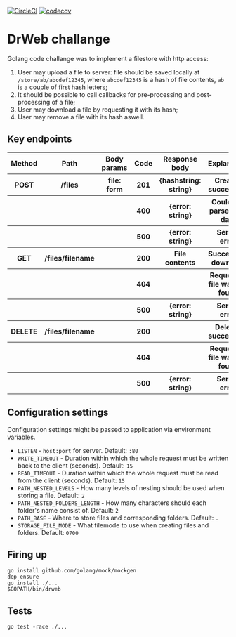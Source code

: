 [![CircleCI](https://circleci.com/gh/twonegatives/drweb_challenge.svg?style=svg)](https://circleci.com/gh/twonegatives/drweb_challenge)
[![codecov](https://codecov.io/gh/twonegatives/drweb_challenge/branch/master/graph/badge.svg)](https://codecov.io/gh/twonegatives/drweb_challenge)

# DrWeb challange

Golang code challange was to implement a filestore with http access:

1. User may upload a file to server: file should be saved locally at `/store/ab/abcdef12345`, where `abcdef12345` is a hash of file contents, `ab` is a couple of first hash letters;
2. It should be possible to call callbacks for pre-processing and post-processing of a file;
3. User may download a file by requesting it with its hash;
4. User may remove a file with its hash aswell.

## Key endpoints

<table>
  <thead>
    <tr>
      <th>Method</th>
      <th>Path</th>
      <th>Body params</th>
      <th>Code</th>
      <th>Response body</th>
      <th>Explanation</th>
    </tr>
  </thead>
  <tbody>
    <tr>
      <th>POST</th>
      <th>/files</th>
      <th>file: form</th>
      <th>201</th>
      <th>{hashstring: string}</th>
      <th>Created succesfully</th>
    </tr>
    <tr>
      <th></th>
      <th></th>
      <th></th>
      <th>400</th>
      <th>{error: string}</th>
      <th>Could not parse form data</th>
    </tr>
    <tr>
      <th></th>
      <th></th>
      <th></th>
      <th>500</th>
      <th>{error: string}</th>
      <th>Server error</th>
    </tr>
    <tr>
      <th>GET</th>
      <th>/files/filename</th>
      <th></th>
      <th>200</th>
      <th>File contents</th>
      <th>Successfull download</th>
    </tr>
    <tr>
      <th></th>
      <th></th>
      <th></th>
      <th>404</th>
      <th></th>
      <th>Requested file was not found</th>
    </tr>
    <tr>
      <th></th>
      <th></th>
      <th></th>
      <th>500</th>
      <th>{error: string}</th>
      <th>Server error</th>
    </tr>
    <tr>
      <th>DELETE</th>
      <th>/files/filename</th>
      <th></th>
      <th>200</th>
      <th></th>
      <th>Deleted succesfully</th>
    </tr>
    <tr>
      <th></th>
      <th></th>
      <th></th>
      <th>404</th>
      <th></th>
      <th>Requested file was not found</th>
    </tr>
    <tr>
      <th></th>
      <th></th>
      <th></th>
      <th>500</th>
      <th>{error: string}</th>
      <th>Server error</th>
    </tr>
  </tbody>
</table>

## Configuration settings

Configuration settings might be passed to application via environment variables.

* `LISTEN` - `host:port` for server. Default: `:80`
* `WRITE_TIMEOUT` - Duration within which the whole request must be written back to the client (seconds). Default: `15`
* `READ_TIMEOUT` - Duration within which the whole request must be read from the client (seconds). Default: `15`
* `PATH_NESTED_LEVELS` - How many levels of nesting should be used when storing a file. Default: `2`
* `PATH_NESTED_FOLDERS_LENGTH` - How many characters should each folder's name consist of. Default: `2`
* `PATH_BASE` - Where to store files and corresponding folders. Default: `.`
* `STORAGE_FILE_MODE` - What filemode to use when creating files and folders. Default: `0700`

## Firing up

```
go install github.com/golang/mock/mockgen
dep ensure
go install ./...
$GOPATH/bin/drweb
```

## Tests

```
go test -race ./...
```
